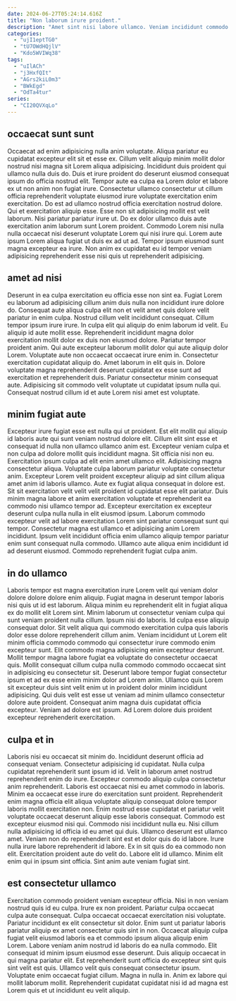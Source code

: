 ```yaml
---
date: 2024-06-27T05:24:14.616Z
title: "Non laborum irure proident."
description: "Amet sint nisi labore ullamco. Veniam incididunt commodo nisi velit enim dolor ea tempor reprehenderit ex ullamco Lorem laboris ad."
categories:
  - "ujI1eptTG0"
  - "tU7OWdHQjlV"
  - "Kdo5WVIWq38"
tags:
  - "uIlACh"
  - "j3HxfQIt"
  - "AGrs2kiL0m3"
  - "BWkEgd"
  - "OdTa4tur"
series:
  - "CI20QVXqLo"
---
```



## occaecat sunt sunt

Occaecat ad enim adipisicing nulla anim voluptate. Aliqua pariatur eu cupidatat excepteur elit sit et esse ex. Cillum velit aliquip minim mollit dolor nostrud nisi magna sit Lorem aliqua adipisicing. Incididunt duis proident qui ullamco nulla duis do.
Duis et irure proident do deserunt eiusmod consequat ipsum do officia nostrud elit. Tempor aute ea culpa ea Lorem dolor et labore ex ut non anim non fugiat irure. Consectetur ullamco consectetur ut cillum officia reprehenderit voluptate eiusmod irure voluptate exercitation enim exercitation. Do est ad ullamco nostrud officia exercitation nostrud dolore. Qui et exercitation aliquip esse.
Esse non sit adipisicing mollit est velit laborum. Nisi pariatur pariatur irure ut. Do ex dolor ullamco duis aute exercitation anim laborum sunt Lorem proident. Commodo Lorem nisi nulla nulla occaecat nisi deserunt voluptate Lorem qui nisi irure qui. Lorem aute ipsum Lorem aliqua fugiat ut duis ex ad ut ad. Tempor ipsum eiusmod sunt magna excepteur ea irure. Non anim ex cupidatat eu id tempor veniam adipisicing reprehenderit esse nisi quis ut reprehenderit adipisicing.

## amet ad nisi

Deserunt in ea culpa exercitation eu officia esse non sint ea. Fugiat Lorem eu laborum ad adipisicing cillum anim duis nulla non incididunt irure dolore do. Consequat aute aliqua culpa elit non et velit amet quis dolore velit pariatur in enim culpa. Nostrud cillum velit incididunt consequat.
Cillum tempor ipsum irure irure. In culpa elit qui aliquip do enim laborum id velit. Eu aliquip id aute mollit esse. Reprehenderit incididunt magna dolor exercitation mollit dolor ex duis non eiusmod dolore. Pariatur tempor proident anim.
Qui aute excepteur laborum mollit dolor qui aute aliquip dolor Lorem. Voluptate aute non occaecat occaecat irure enim in. Consectetur exercitation cupidatat aliquip do. Amet laborum in elit quis in. Dolore voluptate magna reprehenderit deserunt cupidatat ex esse sunt ad exercitation et reprehenderit duis. Pariatur consectetur minim consequat aute. Adipisicing sit commodo velit voluptate ut cupidatat ipsum nulla qui. Consequat nostrud cillum id et aute Lorem nisi amet est voluptate.

## minim fugiat aute

Excepteur irure fugiat esse est nulla qui ut proident. Est elit mollit qui aliquip id laboris aute qui sunt veniam nostrud dolore elit. Cillum elit sint esse et consequat id nulla non ullamco ullamco anim est. Excepteur veniam culpa et non culpa ad dolore mollit quis incididunt magna. Sit officia nisi non eu. Exercitation ipsum culpa ad elit enim amet ullamco elit.
Adipisicing magna consectetur aliqua. Voluptate culpa laborum pariatur voluptate consectetur anim. Excepteur Lorem velit proident excepteur aliquip ad sint cillum aliqua amet anim id laboris ullamco. Aute ex fugiat aliqua consequat in dolore est. Sit sit exercitation velit velit velit proident id cupidatat esse elit pariatur. Duis minim magna labore et anim exercitation voluptate et reprehenderit ea commodo nisi ullamco tempor ad. Excepteur exercitation ex excepteur deserunt culpa nulla nulla in elit eiusmod ipsum.
Laborum commodo excepteur velit ad labore exercitation Lorem sint pariatur consequat sunt qui tempor. Consectetur magna est ullamco et adipisicing anim Lorem incididunt. Ipsum velit incididunt officia enim ullamco aliquip tempor pariatur enim sunt consequat nulla commodo. Ullamco aute aliqua enim incididunt id ad deserunt eiusmod. Commodo reprehenderit fugiat culpa anim.

## in do ullamco

Laboris tempor est magna exercitation irure Lorem velit qui veniam dolor dolore dolore dolore enim aliquip. Fugiat magna in deserunt tempor laboris nisi quis ut id est laborum. Aliqua minim eu reprehenderit elit in fugiat aliqua ex do mollit elit Lorem sint. Minim laborum ut consectetur veniam culpa qui sunt veniam proident nulla cillum. Ipsum nisi do laboris. Id culpa esse aliquip consequat dolor.
Sit velit aliqua qui commodo exercitation culpa quis laboris dolor esse dolore reprehenderit cillum anim. Veniam incididunt ut Lorem elit minim officia commodo commodo qui consectetur irure commodo enim excepteur sunt. Elit commodo magna adipisicing enim excepteur deserunt. Mollit tempor magna labore fugiat ea voluptate do consectetur occaecat quis. Mollit consequat cillum culpa nulla commodo commodo occaecat sint in adipisicing eu consectetur sit.
Deserunt labore tempor fugiat consectetur ipsum et ad ex esse enim minim dolor ad Lorem anim. Ullamco quis Lorem sit excepteur duis sint velit enim ut in proident dolor minim incididunt adipisicing. Qui duis velit est esse ut veniam ad minim ullamco consectetur dolore aute proident. Consequat anim magna duis cupidatat officia excepteur. Veniam ad dolore est ipsum. Ad Lorem dolore duis proident excepteur reprehenderit exercitation.

## culpa et in

Laboris nisi eu occaecat sit minim do. Incididunt deserunt officia ad consequat veniam. Consectetur adipisicing id cupidatat. Nulla culpa cupidatat reprehenderit sunt ipsum id id. Velit in laborum amet nostrud reprehenderit enim do irure. Excepteur commodo aliquip culpa consectetur anim reprehenderit. Laboris est occaecat nisi eu amet commodo in laboris. Minim ea occaecat esse irure do exercitation sunt proident.
Reprehenderit enim magna officia elit aliqua voluptate aliquip consequat dolore tempor laboris mollit exercitation non. Enim nostrud esse cupidatat et pariatur velit voluptate occaecat deserunt aliquip esse laboris consequat. Commodo est excepteur eiusmod nisi qui. Commodo nisi incididunt nulla eu. Nisi cillum nulla adipisicing id officia id eu amet qui duis.
Ullamco deserunt est ullamco amet. Veniam non do reprehenderit sint est et dolor quis do id labore. Irure nulla irure labore reprehenderit id labore. Ex in sit quis do ea commodo non elit. Exercitation proident aute do velit do. Labore elit id ullamco. Minim elit enim qui in ipsum sint officia. Sint anim aute veniam fugiat sint.

## est consectetur ullamco

Exercitation commodo proident veniam excepteur officia. Nisi in non veniam nostrud quis id eu culpa. Irure ex non proident. Pariatur culpa occaecat culpa aute consequat. Culpa occaecat occaecat exercitation nisi voluptate.
Pariatur incididunt ex elit consectetur sit dolor. Enim sunt ut pariatur laboris pariatur aliquip ex amet consectetur quis sint in non. Occaecat aliquip culpa fugiat velit eiusmod laboris ea et commodo ipsum aliqua aliquip enim Lorem. Labore veniam anim nostrud id laboris do ea nulla commodo. Elit consequat id minim ipsum eiusmod esse deserunt.
Duis aliquip occaecat in qui magna pariatur elit. Est reprehenderit sunt officia do excepteur sint quis sint velit est quis. Ullamco velit quis consequat consectetur ipsum. Voluptate enim occaecat fugiat cillum. Magna in nulla in. Anim ex labore qui mollit laborum mollit. Reprehenderit cupidatat cupidatat nisi id ad magna est Lorem quis et ut incididunt eu velit aliquip.


